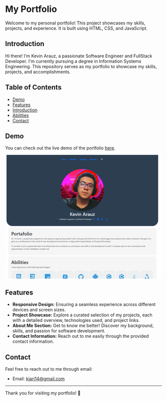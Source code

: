 # My Portfolio


Welcome to my personal portfolio! This project showcases my skills, projects, and experience. It is built using HTML, CSS, and JavaScript.

## Introduction

Hi there! I'm Kevin Arauz, a passionate Software Engineer and FullStack Developer. I'm currently pursuing a degree in Information Systems Engineering. This repository serves as my portfolio to showcase my skills, projects, and accomplishments.

## Table of Contents
- [Demo](#demo)
- [Features](#features)
- [Introduction](#introduction)
- [Abilities](#abilities)
- [Contact](#contact)

## Demo

You can check out the live demo of the portfolio [here](https://kjarj54.github.io/Portafolio).

![Portfolio Screenshot](resources/screenshot.png)

## Features

- **Responsive Design:** Ensuring a seamless experience across different devices and screen sizes.
- **Project Showcase:** Explore a curated selection of my projects, each with a detailed overview, technologies used, and project links.
- **About Me Section:** Get to know me better! Discover my background, skills, and passion for software development.
- **Contact Information:** Reach out to me easily through the provided contact information.

## Contact

Feel free to reach out to me through email:

- Email: kjarj14@gmail.com

---

Thank you for visiting my portfolio! 👾